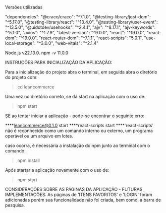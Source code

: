 Versões utilizadas

"dependencies":
"@craco/craco": "^7.1.0",
"@testing-library/jest-dom": "^5.17.0",
"@testing-library/react": "^13.4.0",
"@testing-library/user-event": "^13.5.0",
"@uidotdev/usehooks": "^2.4.1",
"ajv": "^8.17.1",
"ajv-keywords": "^5.1.0",
"axios": "^1.7.9",
"latest-version": "^9.0.0",
"react": "^19.0.0",
"react-dom": "^19.0.0",
"react-router-dom": "^7.1.1",
"react-scripts": "5.0.1",
"use-local-storage": "^3.0.0",
"web-vitals": "^2.1.4"

Node.js v22.13.0.
npm -v 11.0.0

INSTRUÇÕES PARA INICIALIZAÇÃO DA APLICAÇÃO:

Para a inicialização do projeto abra o terminal, em seguida abra o diretório do projeto com:

> cd leancommerce

Uma vez no diretório correto, se dá start na aplicação com o uso de:

> npm start

SE ao tentar iniciar a aplicação - pode-se encontrar o seguinte erro:

\***\*leancommerce@0.1.0 start
\*\***react-scripts start
\*\*\*\*'react-scripts' não é reconhecido como um comando interno ou externo, um programa operável ou um arquivo em lotes.

caso ocorra, é necessária a instalação do npm junto ao terminal com o comando:

> npm install

Após startar a aplicação novamente com o uso de:

> npm start

CONSIDERAÇÕES SOBRE AS PÁGINAS DA APLICAÇÃO - FUTURAS IMPLEMENTAÇÕES:
As páginas de 'ITENS FAVORITOS' e 'LOGIN' foram adicionadas porém sua funcionalidade não foi criada, bem como, a barra de pesquisa.
